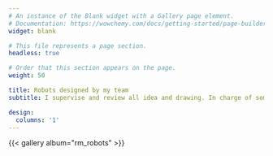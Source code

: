 ```yaml
---
# An instance of the Blank widget with a Gallery page element.
# Documentation: https://wowchemy.com/docs/getting-started/page-builder/
widget: blank

# This file represents a page section.
headless: true

# Order that this section appears on the page.
weight: 50

title: Robots designed by my team
subtitle: I supervise and review all idea and drawing. In charge of some important design and calculations. Note that these robots are for RoboMaster competition only and should not and will not be military related!

design:
  columns: '1'
---
```


{{< gallery album="rm_robots" >}}
